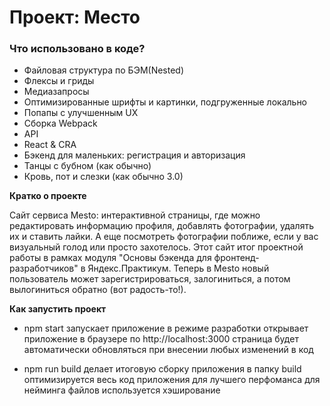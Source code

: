 # Проект: Место

### Что использовано в коде?
* Файловая структура по БЭМ(Nested)
* Флексы и гриды
* Медиазапросы
* Оптимизированные шрифты и картинки, подгруженные локально
* Попапы с улучшенным UX
* Сборка Webpack
* API
* React & CRA
* Бэкенд для маленьких: регистрация и авторизация
* Танцы с бубном (как обычно)
* Кровь, пот и слезки (как обычно 3.0)

**Кратко о проекте**

Сайт сервиса Mesto: интерактивной страницы, где можно редактировать информацию профиля, добавлять фотографии, удалять их и ставить лайки. А еще посмотреть фотографии поближе, если у вас визуальный голод или просто захотелось. 
Этот сайт итог проектной работы в рамках модуля "Основы бэкенда для фронтенд-разработчиков" в Яндекс.Практикум. Теперь в Mesto новый пользователь может зарегистрироваться, залогиниться, а потом вылогиниться обратно (вот радость-то!).


**Как запустить проект**

* npm start
запускает приложение в режиме разработки
открывает приложение в браузере по http://localhost:3000
страница будет автоматически обновляться при внесении любых изменений в код

* npm run build
делает итоговую сборку приложения в папку build
оптимизируется весь код приложения для лучшего перфоманса
для нейминга файлов используется хэширование
